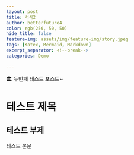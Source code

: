 ```yaml
---
layout: post
title: 서식2
author: betterfuture4
color: rgb(250, 50, 50)
hide_title: false
feature-img: assets/img/feature-img/story.jpeg
tags: [Katex, Mermaid, Markdown]
excerpt_separator: <!--break-->
categories: Demo

---
```


🏛 두번째 테스트 포스트~
<!--break-->

# 테스트 제목

## 테스트 부제

테스트 본문